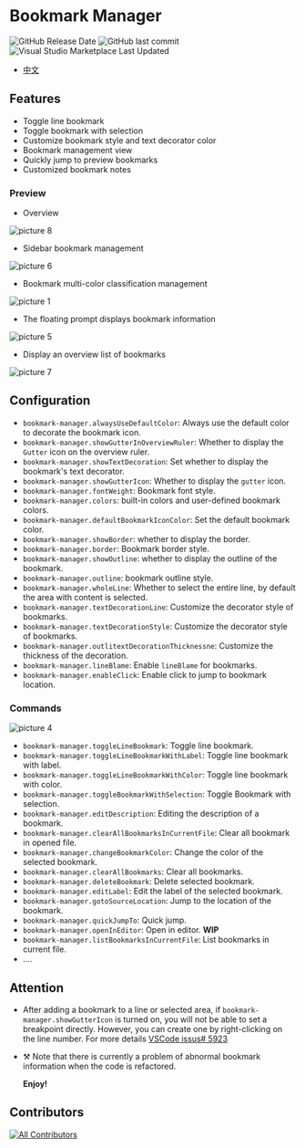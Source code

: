 # Bookmark Manager

![GitHub Release Date](https://img.shields.io/github/release-date/czfadmin/bookmarks?logo=github)
![GitHub last commit](https://img.shields.io/github/last-commit/czfadmin/bookmarks?logo=github)
![Visual Studio Marketplace Last Updated](https://img.shields.io/visual-studio-marketplace/last-updated/czfadmin.bookmark-manager?logo=visualstudiocode&logoColor=blue)

- [中文](./README-ZN.md)

## Features

- Toggle line bookmark
- Toggle bookmark with selection
- Customize bookmark style and text decorator color
- Bookmark management view
- Quickly jump to preview bookmarks
- Customized bookmark notes

### Preview

- Overview

![picture 8](images/6217a2dedefaf433e61dda94f782a283bdf01bafdf6e50b2dc32d29838c28e69.png)

- Sidebar bookmark management

![picture 6](images/b0e8682a5dacc5c7df3d350fc89b0de76a9347f52f43c9693fa901ada57a3c6c.png)

- Bookmark multi-color classification management

![picture 1](./images/454a86e976aac9448e305cc9942b13273a70e7cc89bec928f8e4234ed75411f2.png)

- The floating prompt displays bookmark information

![picture 5](images/5880f91f811e917059eb6012407449ebbd177483a3bfe5ead87c7cac8dc4a8d8.png)

- Display an overview list of bookmarks

![picture 7](images/e15e1d0a9a1015637318d11f8db04f0c79255831cb3dcc0c65d993b689712e4c.png)

## Configuration

- `bookmark-manager.alwaysUseDefaultColor`: Always use the default color to decorate the bookmark icon.
- `bookmark-manager.showGutterInOverviewRuler`: Whether to display the `Gutter` icon on the overview ruler.
- `bookmark-manager.showTextDecoration`: Set whether to display the bookmark's text decorator.
- `bookmark-manager.showGutterIcon`: Whether to display the `gutter` icon.
- `bookmark-manager.fontWeight`: Bookmark font style.
- `bookmark-manager.colors`: built-in colors and user-defined bookmark colors.
- `bookmark-manager.defaultBookmarkIconColor`: Set the default bookmark color.
- `bookmark-manager.showBorder`: whether to display the border.
- `bookmark-manager.border`: Bookmark border style.
- `bookmark-manager.showOutline`: whether to display the outline of the bookmark.
- `bookmark-manager.outline`: bookmark outline style.
- `bookmark-manager.wholeLine`: Whether to select the entire line, by default the area with content is selected.
- `bookmark-manager.textDecorationLine`: Customize the decorator style of bookmarks.
- `bookmark-manager.textDecorationStyle`: Customize the decorator style of bookmarks.
- `bookmark-manager.outlitextDecorationThicknessne`: Customize the thickness of the decoration.
- `bookmark-manager.lineBlame`: Enable `lineBlame` for bookmarks.
- `bookmark-manager.enableClick`: Enable click to jump to bookmark location.

### Commands

![picture 4](images/049f56ef509d47834c9df728f9cd94362df7fd6e3f3d8ac98a644694c925be16.png)

- `bookmark-manager.toggleLineBookmark`: Toggle line bookmark.
- `bookmark-manager.toggleLineBookmarkWithLabel`: Toggle line bookmark with label.
- `bookmark-manager.toggleLineBookmarkWithColor`: Toggle line bookmark with color.
- `bookmark-manager.toggleBookmarkWithSelection`: Toggle Bookmark with selection.
- `bookmark-manager.editDescription`: Editing the description of a bookmark.
- `bookmark-manager.clearAllBookmarksInCurrentFile`: Clear all bookmark in opened file.
- `bookmark-manager.changeBookmarkColor`: Change the color of the selected bookmark.
- `bookmark-manager.clearAllBookmarks`: Clear all bookmarks.
- `bookmark-manager.deleteBookmark`: Delete selected bookmark.
- `bookmark-manager.editLabel`: Edit the label of the selected bookmark.
- `bookmark-manager.gotoSourceLocation`: Jump to the location of the bookmark.
- `bookmark-manager.quickJumpTo`: Quick jump.
- `bookmark-manager.openInEditor`: Open in editor. **WIP**
- `bookmark-manager.listBookmarksInCurrentFile`: List bookmarks in current file.
- ....

## Attention

- After adding a bookmark to a line or selected area, if `bookmark-manager.showGutterIcon` is turned on, you will not be able to set a breakpoint directly. However, you can create one by right-clicking on the line number. For more details [VSCode issus# 5923](https://github.com/Microsoft/vscode/issues/5923)
- ⚒️ Note that there is currently a problem of abnormal bookmark information when the code is refactored.

  **Enjoy!**

## Contributors

<!-- ALL-CONTRIBUTORS-LIST:START - Do not remove or modify this section -->
<!-- prettier-ignore-start -->
<!-- markdownlint-disable -->
[![All Contributors](https://img.shields.io/github/all-contributors/czfadmin/bookmarks?color=ee8449&style=flat-square)](#contributors)
<!-- markdownlint-restore -->
<!-- prettier-ignore-end -->

<!-- ALL-CONTRIBUTORS-LIST:END -->
